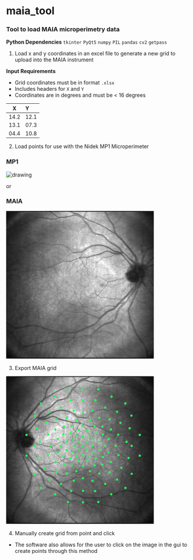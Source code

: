 # maia_tool

### Tool to load MAIA microperimetry data 

**Python Dependencies**
`tkinter`
`PyQt5`
`numpy`
`PIL`
`pandas`
`cv2`
`getpass`


1) Load x and y coordinates in an excel file to generate a new grid to upload into the MAIA instrument

**Input Requirements**
- Grid coordinates must be in format `.xlsx` 
- Includes headers for `X` and `Y`
- Coordinates are in degrees and must be < 16 degrees

|X   |Y   |
|----|:---|
|14.2|12.1|
|13.1|07.3|
|04.4|10.8|

2) Load points for use with the Nidek MP1 Microperimeter

### MP1
<img src="imgs/od.bmp" alt="drawing" width="400" class="center"/>

or 

### MAIA
<img src="imgs/maia_od.png" alt="drawing" width="400" class="center"/>


3) Export MAIA grid 

<img src="imgs/maia_grid.png" alt="drawing" width="400" class="center"/>


4) Manually create grid from point and click

- The software also allows for the user to click on the image in the gui to create points through this method
